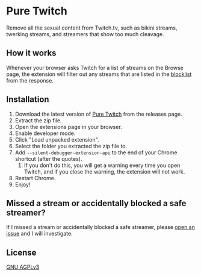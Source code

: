# Pure Twitch
Remove all the sexual content from Twitch.tv, such as bikini streams, twerking streams, and streamers that show too much cleavage.

## How it works
Whenever your browser asks Twitch for a list of streams on the Browse page, the extension will filter out any streams that are listed in the [blocklist](https://pure.atlasdev.men/) from the response.

## Installation
1. Download the latest version of [Pure Twitch](https://github.com/Atlas7005/puretwitch/releases/latest/download/puretwitch.zip) from the releases page.
2. Extract the zip file.
3. Open the extensions page in your browser.
4. Enable developer mode.
5. Click "Load unpacked extension".
6. Select the folder you extracted the zip file to.
7. Add `--silent-debugger-extension-api` to the end of your Chrome shortcut (after the quotes).
   1. If you don't do this, you will get a warning every time you open Twitch, and if you close the warning, the extension will not work.
8. Restart Chrome.
9. Enjoy!

## Missed a stream or accidentally blocked a safe streamer?
If I missed a stream or accidentally blocked a safe streamer, please [open an issue](https://github.com/Atlas7005/puretwitch/issues/new) and I will investigate.

## License
[GNU AGPLv3](https://choosealicense.com/licenses/agpl-3.0/)
